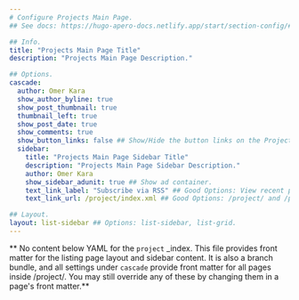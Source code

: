 ```yaml
---
# Configure Projects Main Page.
## See docs: https://hugo-apero-docs.netlify.app/start/section-config/#lists-of-pages

## Info.
title: "Projects Main Page Title"
description: "Projects Main Page Description."

## Options.
cascade:
  author: Omer Kara
  show_author_byline: true
  show_post_thumbnail: true
  thumbnail_left: true
  show_post_date: true
  show_comments: true
  show_button_links: false ## Show/Hide the button links on the Projects Main Page.
  sidebar:
    title: "Projects Main Page Sidebar Title"
    description: "Projects Main Page Sidebar Description."
    author: Omer Kara
    show_sidebar_adunit: true ## Show ad container.
    text_link_label: "Subscribe via RSS" ## Good Options: View recent projects and Subscribe via RSS.
    text_link_url: /project/index.xml ## Good Options: /project/ and /project/index.xml.

## Layout.
layout: list-sidebar ## Options: list-sidebar, list-grid.
---
```


** No content below YAML for the `project` _index. This file provides front matter for the listing page layout and sidebar content. It is also a branch bundle, and all settings under `cascade` provide front matter for all pages inside /project/. You may still override any of these by changing them in a page's front matter.**

